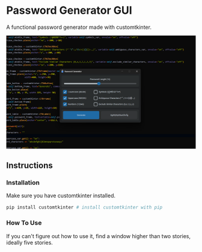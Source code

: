 # Password Generator GUI

A functional password generator made with customtkinter.

![password_generator_gui.png](README.assets/password_generator_gui.png)

## Instructions

### Installation

Make sure you have customtkinter installed.

```python
pip install customtkinter # install customtkinter with pip
```

### How To Use

If you can't figure out how to use it, find a window higher than two stories, ideally five stories.
